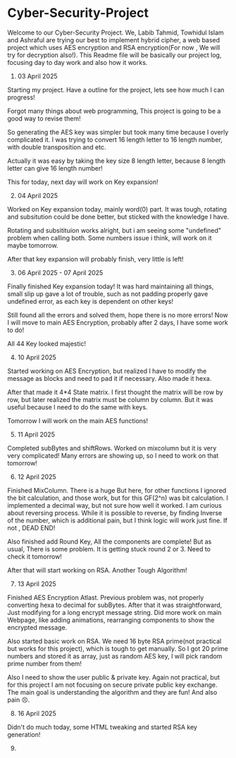 # Cyber-Security-Project

Welcome to our Cyber-Security Project. We, Labib Tahmid, Towhidul Islam and Ashraful are trying our best to implement hybrid cipher, a web based project which uses AES encryption and RSA encryption(For now , We will try for decryption also!). This Readme file will be basically our project log, focusing day to day work and also how it works.

1. 03 April 2025

Starting my project. Have a outline for the project, lets see how much I can progress!

Forgot many things about web programming, This project is going to be a good way to revise them!

So generating the AES key was simpler but took many time because I overly complicated it. I was trying to convert 16 length letter to 16 length number, with double transposition and etc.

Actually it was easy by taking the key size 8 length letter, because 8 length letter can give 16 length number!

This for today, next day will work on Key expansion!

2. 04 April 2025

Worked on Key expansion today, mainly word(0) part. It was tough, rotating and subsitution could be done better, but sticked with the knowledge I have.

Rotating and subsitituion works alright, but i am seeing some "undefined" problem when calling both. Some numbers issue i think, will work on it maybe tomorrow.

After that key expansion will probably finish, very little is left!

3. 06 April 2025 - 07 April 2025

Finally finished Key expansion today! It was hard maintaining all things, small slip up gave a lot of trouble, such as not padding properly gave undefined error, as each key is dependent on other keys!

Still found all the errors and solved them, hope there is no more errors! Now I will move to main AES Encryption, probably after 2 days, I have some work to do!

All 44 Key looked majestic!

4. 10 April 2025

Started working on AES Encryption, but realized I have to modify the message as blocks and need to pad it if necessary. Also made it hexa.

After that made it 4\*4 State matrix. I first thought the matrix will be row by row, but later realized the matrix must be column by column. But it was useful because I need to do the same with keys.

Tomorrow I will work on the main AES functions!

5. 11 April 2025

Completed subBytes and shiftRows. Worked on mixcolumn but it is very very complicated! Many errors are showing up, so I need to work on that tomorrow!

6. 12 April 2025

Finished MixColumn. There is a huge But here, for other functions I ignored the bit calculation, and those work, but for this GF(2^n) was bit calculation. I implemented a decimal way, but not sure how well it worked. I am curious about reversing process. While it is possible to reverse, by finding Inverse of the number, which is additional pain, but I think logic will work just fine. If not , DEAD END!

Also finished add Round Key, All the components are complete! But as usual, There is some problem. It is getting stuck round 2 or 3. Need to check it tomorrow!

After that will start working on RSA. Another Tough Algorithm!

7. 13 April 2025

Finished AES Encryption Atlast. Previous problem was, not properly converting hexa to decimal for subBytes. After that it was straightforward, Just modifying for a long encrypt message string. Did more work on main Webpage, like adding animations, rearranging components to show the encrypted message.

Also started basic work on RSA. We need 16 byte RSA prime(not practical but works for this project), which is tough to get manually. So I got 20 prime numbers and stored it as array, just as random AES key, I will pick random prime number from them!

Also I need to show the user public & private key. Again not practical, but for this project I am not focusing on secure private public key exchange. The main goal is understanding the algorithm and they are fun! And also pain 😣.

8. 16 April 2025

Didn't do much today, some HTML tweaking and started RSA key generation!

9.
